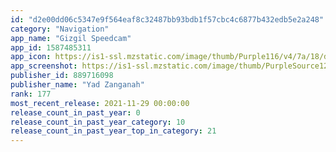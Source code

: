 ```yaml
---
id: "d2e00dd06c5347e9f564eaf8c32487bb93bdb1f57cbc4c6877b432edb5e2a248"
category: "Navigation"
app_name: "Gizgil Speedcam"
app_id: 1587485311
app_icon: https://is1-ssl.mzstatic.com/image/thumb/Purple116/v4/7a/18/d7/7a18d7ad-9e05-526d-4c6d-69b29c77587b/AppIcon-1x_U007emarketing-0-10-0-85-220.png/1024x1024bb.png
app_screenshot: https://is1-ssl.mzstatic.com/image/thumb/PurpleSource125/v4/53/ad/6e/53ad6e74-a2c9-b147-829d-1fd7d36977df/0d18d437-e600-4491-97b8-f74ca6cfbf54_Simulator_Screen_Shot_-_iPhone_11_Pro_Max_-_2021-09-25_at_17.13.58.png/1242x2688bb.png
publisher_id: 889716098
publisher_name: "Yad Zanganah"
rank: 177
most_recent_release: 2021-11-29 00:00:00
release_count_in_past_year: 0
release_count_in_past_year_category: 10
release_count_in_past_year_top_in_category: 21
---
```


